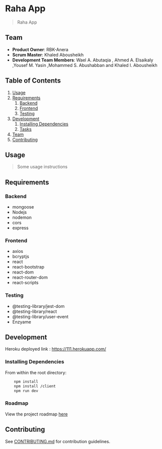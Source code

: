 # Raha App

> Raha App

## Team

- **Product Owner**: RBK-Anera
- **Scrum Master**: Khaled Abousheikh
- **Development Team Members**: Wael A. Abutaqia , Ahmed A. Elsaikaly ,Yousef M. Yasin ,Mohammed S. Abushabban and Khaled I. Abousheikh

## Table of Contents

1. [Usage](#Usage)
1. [Requirements](#requirements)
   1. [Backend](#Backend)
   1. [Frontend](#Frontend)
   1. [Testing](#Testing)
1. [Development](#development)
   1. [Installing Dependencies](#installing-dependencies)
   1. [Tasks](#tasks)
1. [Team](#team)
1. [Contributing](#contributing)

## Usage

> Some usage instructions

## Requirements

### Backend

- mongoose
- Nodejs
- nodemon
- cors
- express

### Frontend

- axios
- bcryptjs
- react
- react-bootstrap
- react-dom
- react-router-dom
- react-scripts

### Testing

- @testing-library/jest-dom
- @testing-library/react
- @testing-library/user-event
- Enzyame

## Development

Heroku deployed link :
https://111.herokuapp.com/

### Installing Dependencies

From within the root directory:

```sh
    npm install
    npm install /client
    npm run dev
```

### Roadmap

View the project roadmap [here](https://github.com/Thesis-Project-Group3/Thesis-Project-Group3/milestones)

## Contributing

See [CONTRIBUTING.md](https://github.com/Thesis-Project-Group3/Thesis-Project-Group3/blob/master/_CONTRIBUTING.md) for contribution guidelines.
